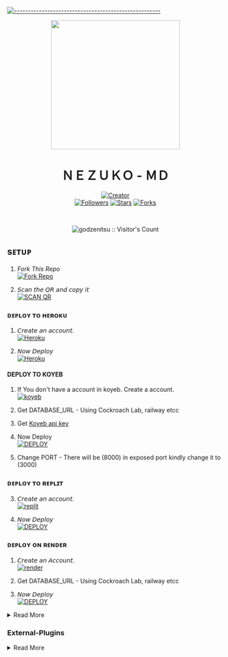 [![-----------------------------------------------------](https://raw.githubusercontent.com/andreasbm/readme/master/assets/lines/colored.png)](#table-of-contents)
<div align="center" class= "main"> 
  <img src="https://i.imgur.com/f48WF0n.jpeg" width="300" height="300"/>
  <h1>ＮＥＺＵＫＯ - ＭＤ</h1>

<a href="https://github.com/W-i-z-z-k-i-d"><img title="Creator" src="https://img.shields.io/badge/Creator-WIZZKID-red.svg?style=for-the-badge&logo=github"></a>
<br>
<a href="https://github.com/W-i-z-z-k-i-d?tab=followers"><img title="Followers" src="https://img.shields.io/github/followers/WIZZKID?color=green&style=flat-square"></a>
<a href="https://github.com/godzenitsu/NEZUKO-V2/stargazers/"><img title="Stars" src="https://img.shields.io/github/stars/godzenitsu/NEZUKO-V2?color=white&style=flat-square"></a>
<a href="https://github.com/godzenitsu/NEZUKO-V2/network/members"><img title="Forks" src="https://img.shields.io/github/forks/GODZENITSU/NEZUKO-V2?color=yellow&style=flat-square"></a>
<div align="left"
<br><br>

<p align="center"><img src="https://profile-counter.glitch.me/{NEZUKO-V2}/count.svg" alt="godzenitsu :: Visitor's Count" /></p>

  
## sᴇᴛᴜᴘ

1. _Fork This Repo_
    <br>
<a href='https://github.com/W_i-z-z-k-i-d/NEZUKO-V2/fork' target="_blank"><img alt='Fork Repo' src='https://img.shields.io/badge/Fork_Repo-100000?style=for-the-badge&logo=scan&logoColor=white&labelColor=black&color=black'/></a>

2. 𝘚𝘤𝘢𝘯 𝘵𝘩𝘦 𝘘𝘙 𝘢𝘯𝘥 𝘤𝘰𝘱𝘺 𝘪𝘵
    <br>
<a href='https://nezuko-pair.onrender.com' target="_blank"><img alt='SCAN QR' src='https://img.shields.io/badge/Scan_qr-100000?style=for-the-badge&logo=scan&logoColor=white&labelColor=black&color=black'/></a>


### ᴅᴇᴘʟᴏʏ ᴛᴏ ʜᴇʀᴏᴋᴜ

1. 𝘊𝘳𝘦𝘢𝘵𝘦 𝘢𝘯 𝘢𝘤𝘤𝘰𝘶𝘯𝘵.
    <br>
<a href='https://signup.heroku.com/' target="_blank"><img alt='Heroku' src='https://img.shields.io/badge/-Create-black?style=for-the-badge&logo=heroku&logoColor=white'/></a>

2. 𝘕𝘰𝘸 𝘋𝘦𝘱𝘭𝘰𝘺
    <br>
<a href='https://nezuko-deployer.vercel.app/' target="_blank"><img alt='Heroku' src='https://img.shields.io/badge/-Deploy-black?style=for-the-badge&logo=heroku&logoColor=white'/></a>

#### DEPLOY TO KOYEB 

1. If You don't have a account in koyeb. Create a account.
    <br>
<a href='https://app.koyeb.com/auth/signup' target="_blank"><img alt='koyeb' src='https://img.shields.io/badge/-Create-black?style=for-the-badge&logo=koyeb&logoColor=white'/></a>

2. Get DATABASE_URL - Using Cockroach Lab, railway etcc

3. Get [Koyeb api key](https://app.koyeb.com/account/api)

4. Now Deploy
    <br>
<a href='https://app.koyeb.com/apps/deploy?type=git&repository=https://github.com/W-i-z-z-k-i-d/NEZUKO-V2&branch=main&name=nezuko-v2&builder=dockerfile&env[WORK_TYPE]=&env[SUDO]=917907387121,0&env[DATABASE_URL]=&env[SESSION_ID]=' target="_blank"><img alt='DEPLOY' src='https://img.shields.io/badge/-DEPLOY-black?style=for-the-badge&logo=koyeb&logoColor=white'/></a>

5. Change PORT - There will be (8000) in exposed port kindly change it to (3000)

### ᴅᴇᴘʟᴏʏ ᴛᴏ ʀᴇᴘʟɪᴛ

3. 𝘊𝘳𝘦𝘢𝘵𝘦 𝘢𝘯 𝘢𝘤𝘤𝘰𝘶𝘯𝘵.
    <br>
<a href='https://replit.com/signup' target="_blank"><img alt='replit' src='https://img.shields.io/badge/-Create-black?style=for-the-badge&logo=replit&logoColor=orange'/></a>

4. 𝘕𝘰𝘸 𝘋𝘦𝘱𝘭𝘰𝘺
    <br>
<a href='https://replit.com/github/W-i-z-z-k-i-d/NEZUKO-V2' target="_blank"><img alt='DEPLOY' src='https://img.shields.io/badge/-DEPLOY-black?style=for-the-badge&logo=replit&logoColor=orange'/></a>

### ᴅᴇᴩʟᴏʏ ᴏɴ ʀᴇɴᴅᴇʀ

1. 𝘊𝘳𝘦𝘢𝘵𝘦 𝘢𝘯 𝘈𝘤𝘤𝘰𝘶𝘯𝘵.
    <br>
<a href='https://dashboard.render.com/register' target="_blank"><img alt='render' src='https://img.shields.io/badge/-Create-black?style=for-the-badge&logo=render&logoColor=white'/></a>

3. Get DATABASE_URL - Using Cockroach Lab, railway etcc

2. 𝘕𝘰𝘸 𝘋𝘦𝘱𝘭𝘰𝘺
    <br>
<a href='https://dashboard.render.com/blueprint/new?repo=https://github.com/W-i-z-z-k-i-d/NEZUKO-V2' target="_blank"><img alt='DEPLOY' src='https://img.shields.io/badge/-DEPLOY-black?style=for-the-badge&logo=render&logoColor=white'/></a>

<details close>
    
<summary>Read More</summary>

### 1. Customise Bot

 Go to Environment Variables and edit and use

### 2. To Run Nezuko Bot 24×7
    
 Copy the web url and add to the Environment Variables as SERVERURL
   

  </details>

### External-Plugins

<details close>
<summary>Read More</summary>

<br>


* [`External PLUGINS`](https://github.com/godzenitsu/nezuko-plugins)



### sᴜᴘᴘᴏʀᴛ ᴍᴇ

&nbsp;&nbsp;&nbsp;&nbsp;&nbsp;&nbsp;&nbsp;<a href="https://www.buymeacoffee.com/safeershafo">
  <img src="https://i.ibb.co/KNnhcvX/bmc-button.png" alt="Buy Me Coffee" height="40" width="150" style="margin-left: 60px;">
</a>

  ### ᴛʜᴀɴᴋs ᴛᴏ
- [LOKI❤️](https://github.com/Loki-Xer) For help<br>
- [X-Electra](https://github.com/X-Electra) for [X-Asena](https://github.com/X-Electra/X-Asena)
- [ZETA](https://github.com/Kingbadan321) For help
- [KIRAN XER](https://github.com/Kiranxer) For Help
- [EFY](https://github.com/Efy5555) For Support
 <br><br>

 REPO FOR SALE!!IF U WANT CONTACT ME



